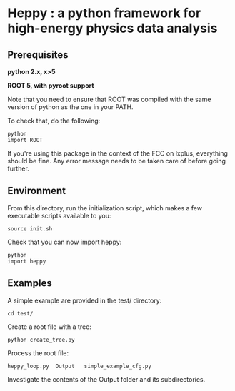 Heppy : a python framework for high-energy physics data analysis
================================================================

Prerequisites
-------------

**python 2.x, x>5**

**ROOT 5, with pyroot support**

Note that you need to ensure that ROOT was compiled with the same
version of python as the one in your PATH.

To check that, do the following:

    python
    import ROOT

If you're using this package in the context of the FCC on lxplus,
everything should be fine.
Any error message needs to be taken care of before going further. 


Environment
-----------

From this directory, run the initialization script, which makes a few
executable scripts available to you:

    source init.sh
    
Check that you can now import heppy:

    python
    import heppy 



Examples
--------

A simple example are provided in the test/ directory:

    cd test/

Create a root file with a tree:

    python create_tree.py
	
Process the root file:

    heppy_loop.py  Output   simple_example_cfg.py

Investigate the contents of the Output folder and its subdirectories. 
